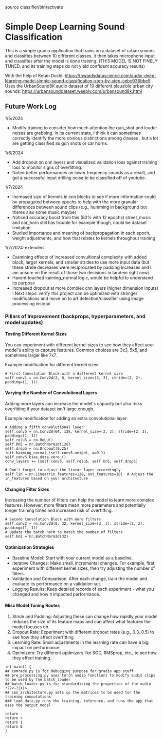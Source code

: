 source classifier/bin/activate
# Simple Deep Learning Sound Classification
This is a simple gradio application that trains on a dataset of urban sounds and classifies between 10 different classes. It then takes microphone input and classifies after the model is done training. (THIS MODEL IS NOT FINELY TUNED, and its training steps do not yield confident accuracy results)

With the help of Ketan Doshi: https://towardsdatascience.com/audio-deep-learning-made-simple-sound-classification-step-by-step-cebc936bbe5
Uses the UrbanSound8K audio dataset of 10 different plausible urban city sounds: https://urbansounddataset.weebly.com/urbansound8k.html

## Future Work Log
1/5/2024
* Modify training to consider how much attention the gun_shot and louder noises are grabbing. In its current state, I think it can sometimes correctly identify the more obvious distinctions among classes , but a lot are getting classified as gun shots or car horns.

1/6/2024
* Add dropout on cnn layers and visualized validation loss against training loss to monitor signs of overfitting.
* Noted better performances on lower frequency sounds as a result, and got a successful input drilling noise to be classified off of youtube.

1/7/2024
* Increased size of kernels in cnn blocks to see if more information could be propagated between epochs to help with the more granular differences between sound clips (e.g., humming in background but theres also some music maybe)
* Noticed accuracy boost from this (83% with 12 epochs) street_music and car_horn still has trouble for example though, could be dataset limitation
* Studied importance and meaning of backpropagation in each epoch, weight adjustments, and how that relates to kernels throughout training.

1/7/2024-extended
* Examining effects of increased convultional complexity with added block, larger kernels, and smaller strides to use more input data (but these stride decreases were reciprocated by padding increases and i am unsure on the result of those two decisions in tandem right now)
* Havent touched kaiming_normal logic, would be helpful to understand its purpose
* Increased dropout at more complex cnn layers (higher dimension inputs)
! Next steps: verify this project can be optimized with stronger modifications and move on to art detection/classifier using image  processing instead

### Pillars of Improvement (backprops, hyperparameters, and model updates)
#### Testing Different Kernel Sizes
You can experiment with different kernel sizes to see how they affect your model's ability to capture features. Common choices are 3x3, 5x5, and sometimes larger like 7x7.

Example modification for different kernel sizes:
```
# First Convolution Block with a different kernel size
self.conv1 = nn.Conv2d(2, 8, kernel_size=(3, 3), stride=(2, 2), padding=(1, 1))
```

#### Varying the Number of Convolutional Layers
Adding more layers can increase the model's capacity but also risks overfitting if your dataset isn't large enough.

Example modification for adding an extra convolutional layer:
```
# Adding a fifth convolutional layer
self.conv5 = nn.Conv2d(64, 128, kernel_size=(3, 3), stride=(2, 2), padding=(1, 1))
self.relu5 = nn.ReLU()
self.bn5 = nn.BatchNorm2d(128)
self.drop5 = nn.Dropout(0.25)
init.kaiming_normal_(self.conv5.weight, a=0.1)
self.conv5.bias.data.zero_()
conv_layers += [self.conv5, self.relu5, self.bn5, self.drop5]

# Don't forget to adjust the linear layer accordingly
self.lin = nn.Linear(in_features=128, out_features=10)  # Adjust the in_features based on your architecture
```

#### Changing Filter Sizes
Increasing the number of filters can help the model to learn more complex features. However, more filters mean more parameters and potentially longer training times and increased risk of overfitting.
```
# Second Convolution Block with more filters
self.conv2 = nn.Conv2d(8, 32, kernel_size=(3, 3), stride=(2, 2), padding=(1, 1))
# Update the batch norm to match the number of filters
self.bn2 = nn.BatchNorm2d(32)

```

#### Optimization Strategies
* Baseline Model: Start with your current model as a baseline.
* Iterative Changes: Make small, incremental changes. For example, first experiment with different kernel sizes, then try adjusting the number of filters.
* Validation and Comparison: After each change, train the model and evaluate its performance on a validation set.
* Logging Results: Keep detailed records of each experiment - what you changed and how it impacted performance.

#### Misc Model Tuning Routes
1. Stride and Padding: Adjusting these can change how rapidly your model reduces the size of its feature maps and can affect what features the model focuses on.
2. Dropout Rate: Experiment with different dropout rates (e.g., 0.3, 0.5) to see how they affect overfitting.
3. Learning Rate: Small adjustments in the learning rate can have a big impact on performance.
4. Optimizers: Try different optimizers like SGD, RMSprop, etc., to see how they affect training.

```
int main() {
## comrade.py is for debugging purpose for gradio app stuff
## pre_processing.py uses torch audio functions to modify audio clips to be used by the batch_loader
## batch_loader.py is for standardizing the properties of the audio ???<-?(X)>
## cnn_architecture.py sets up the matrices to be used for the training computations
### load_data.py runs the training, inference, and runs the app that uses the output model

return -
return +
return 1
return 0
}

```